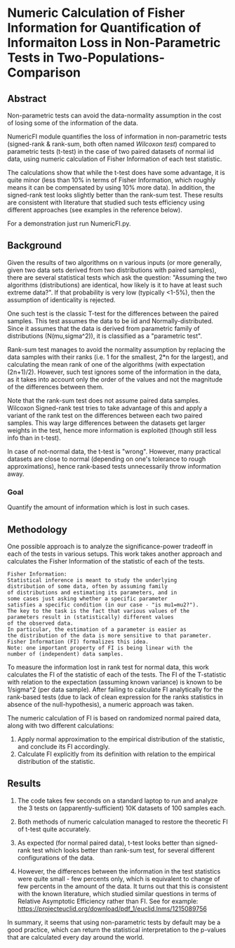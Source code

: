 
# Numeric Calculation of Fisher Information for Quantification of Informaiton Loss in Non-Parametric Tests in Two-Populations-Comparison

## Abstract

Non-parametric tests can avoid the data-normality assumption
in the cost of losing some of the information of the data.

NumericFI module quantifies the loss of information in
non-parametric tests (signed-rank & rank-sum, both often named
_Wilcoxon test_) compared to parametric tests (t-test) in the case of
two paired datasets of normal iid data, using numeric calculation of
Fisher Information of each test statistic.

The calculations show that while the t-test does have some advantage,
it is quite minor (less than 10% in terms of Fisher Information,
which roughly means it can be compensated by using 10% more data).
In addition, the signed-rank test looks slightly better than the rank-sum
test.
These results are consistent with literature that studied such tests
efficiency using different approaches (see examples in the reference below).

For a demonstration just run NumericFI.py.

## Background

Given the results of two algorithms on n various inputs
(or more generally, given two data sets derived from two
distributions with paired samples), there are several statistical
tests which ask the question:
"Assuming the two algorithms (distributions) are identical,
how likely is it to have at least such extreme data?".
If that probability is very low (typically <1-5%),
then the assumption of identicality is rejected.

One such test is the classic T-test for the differences
between the paired samples. This test assumes the data to be
iid and Normally-distributed. Since it assumes that
the data is derived from parametric family of distributions
(N(mu,sigma^2)), it is classified as a "parametric test".

Rank-sum test manages to avoid the normality assumption by
replacing the data samples with their ranks (i.e. 1 for
the smallest, 2*n for the largest), and calculating the mean
rank of one of the algorithms (with expectation (2n+1)/2).
However, such test ignores some of the information in the data,
as it takes into account only the order of the values
and not the magnitude of the differences between them.

Note that the rank-sum test does not assume paired data samples.
Wilcoxon Signed-rank test tries to take advantage of this
and apply a variant of the rank test on the differences
between each two paired samples. This way large differences
between the datasets get larger weights in the test, hence more
information is exploited (though still less info than in t-test).

In case of not-normal data, the t-test is "wrong".
However, many practical datasets are close to normal
(depending on one's tolerance to rough approximations),
hence rank-based tests unnecessarily throw information away.

### Goal

Quantify the amount of information which is lost in such cases.

## Methodology

One possible approach is to analyze the significance-power
tradeoff in each of the tests in various setups.
This work takes another approach and calculates the
Fisher Information of the statistic of each of the tests.

	Fisher Information:
	Statistical inference is meant to study the underlying
	distribution of some data, often by assuming family
	of distributions and estimating its parameters, and in
	some cases just asking whether a specific parameter
	satisfies a specific condition (in our case - "is mu1=mu2?").
	The key to the task is the fact that various values of the
	parameters result in (statistically) different values
	of the observed data.
	In particular, the estimation of a parameter is easier as
	the distribution of the data is more sensitive to that parameter.
	Fisher Information (FI) formalizes this idea.
	Note: one important property of FI is being linear with the
	number of (independent) data samples.

To measure the information lost in rank test for normal data,
this work calculates the FI of the statistic of each of the tests.
The FI of the T-statistic with relation to the expectation (assuming
known variance) is known to be 1/sigma^2 (per data sample).
After failing to calculate FI analytically for the rank-based
tests (due to lack of clean expression for the ranks statistics
in absence of the null-hypothesis), a numeric approach was taken.

The numeric calculation of FI is based on randomized normal paired data,
along with two different calculations:
1. Apply normal approximation to the empirical distribution of
the statistic, and conclude its FI accordingly.
2. Calculate FI explicitly from its definition with relation to the
empirical distribution of the statistic.

## Results

1. The code takes few seconds on a standard laptop to run
and analyze the 3 tests on (apparently-sufficient) 10K datasets
of 100 samples each.

2. Both methods of numeric calculation managed to restore
the theoretic FI of t-test quite accurately.

3. As expected (for normal paired data), t-test looks better
than signed-rank test which looks better than rank-sum test,
for several different configurations of the data.

4. However, the differences between the information in the test statistics
were quite small - few percents only, which is equivalent to change
of few percents in the amount of the data.
It turns out that this is consistent with the known literature, which
studied similar questions in terms of Relative Asymptotic Efficiency
rather than FI. See for example:
https://projecteuclid.org/download/pdf_1/euclid.lnms/1215089756

In summary, it seems that using non-parametric tests by default may be
a good practice, which can return the statistical interpretation
to the p-values that are calculated every day around the world.

